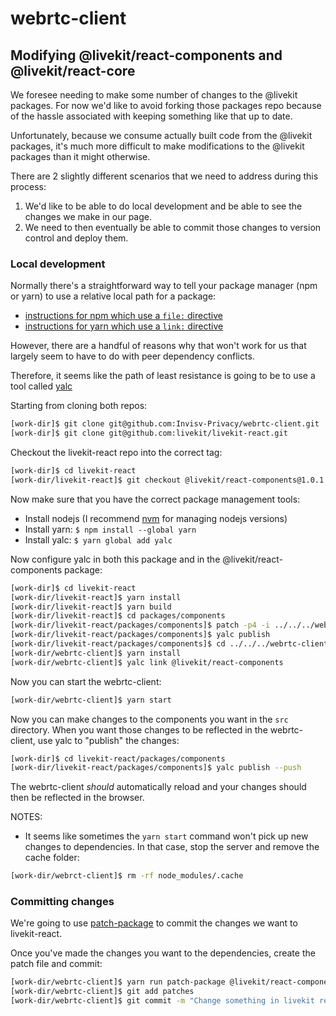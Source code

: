 # webrtc-client

## Modifying @livekit/react-components and @livekit/react-core

We foresee needing to make some number of changes to the @livekit packages. For now we'd like to avoid forking those packages repo because of the hassle associated with keeping something like that up to date.

Unfortunately, because we consume actually built code from the @livekit packages, it's much more difficult to make modifications to the @livekit packages than it might otherwise.

There are 2 slightly different scenarios that we need to address during this process:

1. We'd like to be able to do local development and be able to see the changes we make in our page.
2. We need to then eventually be able to commit those changes to version control and deploy them.

### Local development

Normally there's a straightforward way to tell your package manager (npm or yarn) to use a relative local path for a package:

- [instructions for npm which use a `file:` directive](https://docs.npmjs.com/cli/v8/configuring-npm/package-json#local-paths)
- [instructions for yarn which use a `link:` directive](https://github.com/yarnpkg/rfcs/blob/master/implemented/0000-link-dependency-type.md)

However, there are a handful of reasons why that won't work for us that largely seem to have to do with peer dependency conflicts.

Therefore, it seems like the path of least resistance is going to be to use a tool called [yalc](https://github.com/wclr/yalc)

Starting from cloning both repos:

```sh
[work-dir]$ git clone git@github.com:Invisv-Privacy/webrtc-client.git
[work-dir]$ git clone git@github.com:livekit/livekit-react.git
```

Checkout the livekit-react repo into the correct tag:

```sh
[work-dir]$ cd livekit-react
[work-dir/livekit-react]$ git checkout @livekit/react-components@1.0.1
```

Now make sure that you have the correct package management tools:

- Install nodejs (I recommend [nvm](https://github.com/nvm-sh/nvm) for managing nodejs versions)
- Install yarn: `$ npm install --global yarn`
- Install yalc: `$ yarn global add yalc`

Now configure yalc in both this package and in the @livekit/react-components package:

```sh
[work-dir]$ cd livekit-react
[work-dir/livekit-react]$ yarn install
[work-dir/livekit-react]$ yarn build
[work-dir/livekit-react]$ cd packages/components
[work-dir/livekit-react/packages/components]$ patch -p4 -i ../../../webrtc-client/patches/@livekit+react-components+1.0.1.patch
[work-dir/livekit-react/packages/components]$ yalc publish
[work-dir/livekit-react/packages/components]$ cd ../../../webrtc-client
[work-dir/webrtc-client]$ yarn install
[work-dir/webrtc-client]$ yalc link @livekit/react-components
```

Now you can start the webrtc-client:

```sh
[work-dir/webrtc-client]$ yarn start
```

Now you can make changes to the components you want in the `src` directory.
When you want those changes to be reflected in the webrtc-client, use yalc to "publish" the changes:

```sh
[work-dir]$ cd livekit-react/packages/components
[work-dir/livekit-react/packages/components]$ yalc publish --push
```

The webrtc-client _should_ automatically reload and your changes should then be reflected in the browser.

NOTES:

- It seems like sometimes the `yarn start` command won't pick up new changes to dependencies. In that case, stop the server and remove the cache folder:

```sh
[work-dir/webrct-client]$ rm -rf node_modules/.cache
```

### Committing changes

We're going to use [patch-package](https://www.npmjs.com/package/patch-package) to commit the changes we want to livekit-react.

Once you've made the changes you want to the dependencies, create the patch file and commit:

```sh
[work-dir/webrtc-client]$ yarn run patch-package @livekit/react-components
[work-dir/webrtc-client]$ git add patches
[work-dir/webrtc-client]$ git commit -m "Change something in livekit react-components"
```
